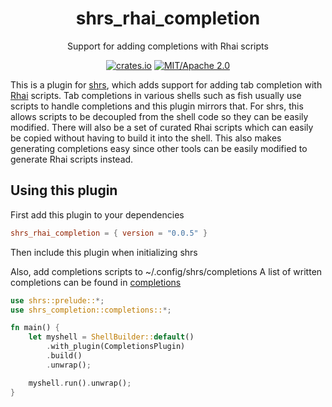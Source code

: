 <div align="center">

# shrs_rhai_completion

Support for adding completions with Rhai scripts

[![crates.io](https://img.shields.io/crates/v/shrs_command_timer.svg)](https://crates.io/crates/shrs_completion)
[![MIT/Apache 2.0](https://img.shields.io/badge/license-MIT%2FApache-blue.svg)](#)

</div>

This is a plugin for [shrs](https://github.com/MrPicklePinosaur/shrs), which adds support for adding tab completion with [Rhai](https://github.com/rhaiscript/rhai) scripts.
Tab completions in various shells such as fish usually use scripts to handle completions and this plugin mirrors that.
For shrs, this allows scripts to be decoupled from the shell code so they can be easily modified. There will also be a set of curated Rhai scripts which can easily be copied without having to build it into the shell.
This also makes generating completions easy since other tools can be easily modified to generate Rhai scripts instead.

## Using this plugin

First add this plugin to your dependencies

```toml
shrs_rhai_completion = { version = "0.0.5" }
```

Then include this plugin when initializing shrs

Also, add completions scripts to ~/.config/shrs/completions
A list of written completions can be found in [completions](https://github.com/MrPicklePinosaur/shrs/tree/master/plugins/shrs_rhai_completion/completions)

```rust
use shrs::prelude::*;
use shrs_completion::completions::*;

fn main() {
    let myshell = ShellBuilder::default()
        .with_plugin(CompletionsPlugin)
        .build()
        .unwrap();

    myshell.run().unwrap();
}
```
